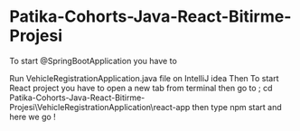 # Patika-Cohorts-Java-React-Bitirme-Projesi

To start @SpringBootApplication you have to 

Run VehicleRegistrationApplication.java file on IntelliJ idea
Then
To start React project you have to open a new tab from terminal then go to ;
cd Patika-Cohorts-Java-React-Bitirme-Projesi\VehicleRegistrationApplication\react-app
then type
npm start 
and here we go !
